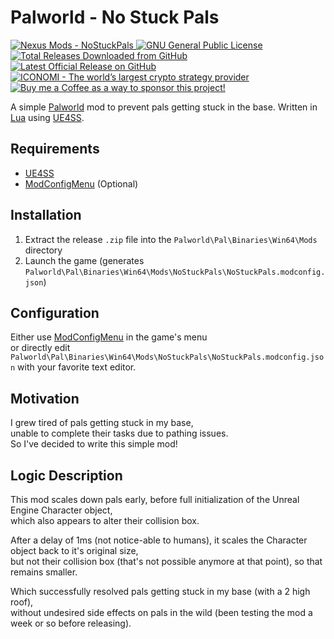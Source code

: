 # Palworld - No Stuck Pals

<p align="left">
    <a href="https://www.nexusmods.com/palworld/mods/2161">
        <img src="https://img.shields.io/badge/NexusMods_Page-NoStuckPals-orange" alt="Nexus Mods - NoStuckPals">
    </a> <a href="https://github.com/Rikj000/Palworld-NoStuckPals/blob/development/LICENSE">
        <img src="https://img.shields.io/github/license/Rikj000/Palworld-NoStuckPals?label=License&logo=gnu" alt="GNU General Public License">
    </a> <a href="https://github.com/Rikj000/Palworld-NoStuckPals/releases">
        <img src="https://img.shields.io/github/downloads/Rikj000/Palworld-NoStuckPals/total?label=Total%20Downloads&logo=github" alt="Total Releases Downloaded from GitHub">
    </a> <a href="https://github.com/Rikj000/Palworld-NoStuckPals/releases/latest">
        <img src="https://img.shields.io/github/v/release/Rikj000/Palworld-NoStuckPals?include_prereleases&label=Latest%20Release&logo=github" alt="Latest Official Release on GitHub">
    </a> <a href="https://www.iconomi.com/register?ref=zQQPK">
        <img src="https://img.shields.io/badge/ICONOMI-Join-blue?logo=bitcoin&logoColor=white" alt="ICONOMI - The world’s largest crypto strategy provider">
    </a> <a href="https://www.buymeacoffee.com/Rikj000">
        <img src="https://img.shields.io/badge/-Buy%20me%20a%20Coffee!-FFDD00?logo=buy-me-a-coffee&logoColor=black" alt="Buy me a Coffee as a way to sponsor this project!"> 
    </a>
</p>

A simple [Palworld](https://www.pocketpair.jp/palworld) mod to prevent pals getting stuck in the base. Written in [Lua](https://www.lua.org/) using [UE4SS](https://github.com/UE4SS-RE/RE-UE4SS).

## Requirements
- [UE4SS](https://github.com/UE4SS-RE/RE-UE4SS)
- [ModConfigMenu](https://www.nexusmods.com/palworld/mods/577) (Optional)

## Installation
1. Extract the release `.zip` file into the `Palworld\Pal\Binaries\Win64\Mods` directory
2. Launch the game (generates `Palworld\Pal\Binaries\Win64\Mods\NoStuckPals\NoStuckPals.modconfig.json`)

## Configuration
Either use [ModConfigMenu](https://www.nexusmods.com/palworld/mods/577) in the game's menu   
or directly edit `Palworld\Pal\Binaries\Win64\Mods\NoStuckPals\NoStuckPals.modconfig.json` with your favorite text editor.

## Motivation

I grew tired of pals getting stuck in my base,      
unable to complete their tasks due to pathing issues.   
So I've decided to write this simple mod!

## Logic Description
This mod scales down pals early, before full initialization of the Unreal Engine Character object,     
which also appears to alter their collision box.

After a delay of 1ms (not notice-able to humans), it scales the Character object back to it's original size,   
but not their collision box (that's not possible anymore at that point), so that remains smaller.

Which successfully resolved pals getting stuck in my base (with a 2 high roof),   
without undesired side effects on pals in the wild (been testing the mod a week or so before releasing).
